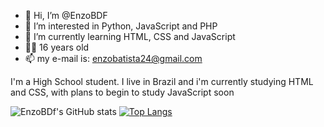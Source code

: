 - 👋 Hi, I’m @EnzoBDF
- 👀 I’m interested in Python, JavaScript and PHP
- 🌱 I’m currently learning HTML, CSS and JavaScript
- 🙎‍♂️ 16 years old
- 📫 my e-mail is: enzobatista24@gmail.com

I'm a High School student. I live in Brazil and i'm currently studying HTML and CSS, with plans to begin to study JavaScript soon


![EnzoBDf's GitHub stats](https://github-readme-stats.vercel.app/api?username=EnzoBDf&show_icons=true&theme=synthwave) [![Top Langs](https://github-readme-stats.vercel.app/api/top-langs/?username=EnzoBDf)](https://github.com/anuraghazra/github-readme-stats)
<!---
EnzoBDF/EnzoBDF is a ✨ special ✨ repository because its `README.md` (this file) appears on your GitHub profile.
You can click the Preview link to take a look at your changes.
--->
